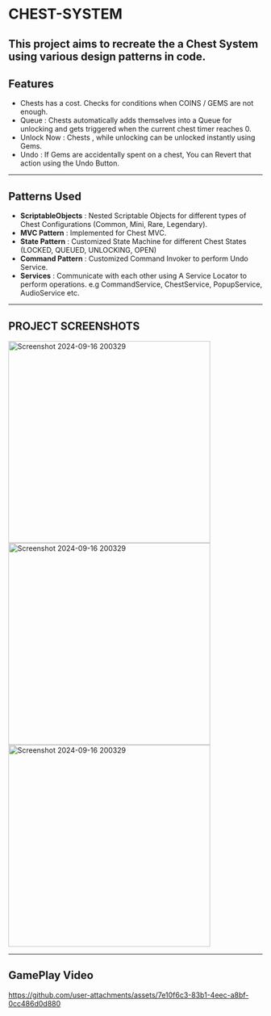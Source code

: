# CHEST-SYSTEM
This project aims to recreate the a Chest System using various design patterns in code.
---

## Features
- Chests has a cost. Checks for conditions when COINS / GEMS are not enough.
- Queue : Chests automatically adds themselves into a Queue for unlocking and gets triggered when the current chest timer reaches 0.
- Unlock Now  : Chests , while unlocking can be unlocked instantly using Gems.
- Undo : If Gems are accidentally spent on a chest, You can Revert that action using the Undo Button.
---

## Patterns Used
 - **ScriptableObjects** : Nested Scriptable Objects for different types of Chest Configurations (Common, Mini, Rare, Legendary).
 - **MVC Pattern**       : Implemented for Chest MVC.
 - **State Pattern**     : Customized State Machine for different Chest States (LOCKED, QUEUED, UNLOCKING, OPEN)
 - **Command Pattern**   : Customized Command Invoker to perform Undo Service.
 - **Services**          : Communicate with each other using A Service Locator to perform operations. e.g CommandService, ChestService, PopupService, AudioService etc.
---

## PROJECT SCREENSHOTS

<img src="https://github.com/user-attachments/assets/c5377563-533a-4c22-b605-f2d7d2ca32bb" alt="Screenshot 2024-09-16 200329" width="400">
<img src="https://github.com/user-attachments/assets/e1e13b7a-6627-4ca1-98ad-884bb893229a" alt="Screenshot 2024-09-16 200329" width="400">
<img src="https://github.com/user-attachments/assets/67475ab5-a955-43c6-be6f-8d27432ae597" alt="Screenshot 2024-09-16 200329" width="400">

---

## GamePlay Video
https://github.com/user-attachments/assets/7e10f6c3-83b1-4eec-a8bf-0cc486d0d880
